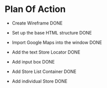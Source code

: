 # Plan Of Action

- Create Wireframe DONE

- Set up the base HTML structure DONE

- Import Google Maps into the window DONE

- Add the text Store Locator DONE

- Add input box DONE

- Add Store List Container DONE

- Add individual Store DONE